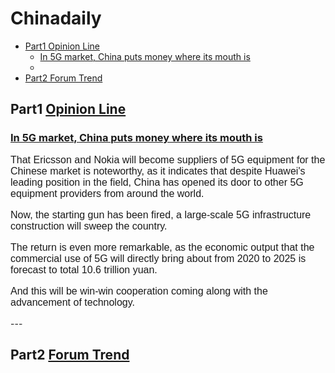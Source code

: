 # Chinadaily  
<!-- MarkdownTOC autolink="true" levels="1,2,3"-->

- [Part1 Opinion Line](#part1-opinion-line)
    - [In 5G market, China puts money where its mouth is](#in-5g-market-china-puts-money-where-its-mouth-is)
    - [](#)
- [Part2 Forum Trend](#part2-forum-trend)

<!-- /MarkdownTOC -->

## Part1 [Opinion Line](http://www.chinadaily.com.cn/opinion/opinionline)  
### [In 5G market, China puts money where its mouth is](http://www.chinadaily.com.cn/a/201906/19/WS5d0982aea3103dbf14328fed.html)  
<font face="sans-serif" size=3>
That Ericsson and Nokia will become suppliers of 5G equipment for the Chinese market is noteworthy, as it indicates that despite Huawei's leading position in the field, China has opened its door to other 5G equipment providers from around the world.  

Now, the starting gun has been fired, a large-scale 5G infrastructure construction will sweep the country. 

The return is even more remarkable, as the economic output that the commercial use of 5G will directly bring about from 2020 to 2025 is forecast to total 10.6 trillion yuan.

And this will be win-win cooperation coming along with the advancement of technology.



</font>
---

## Part2 [Forum Trend](http://www.chinadaily.com.cn/opinion/forumtrends)  

